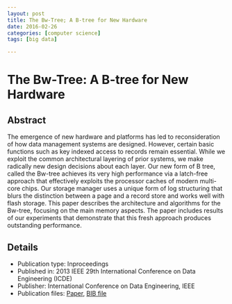```yaml
---
layout: post
title: The Bw-Tree; A B-tree for New Hardware
date: 2016-02-26
categories: [computer science]
tags: [big data]

---
```


# The Bw-Tree: A B-tree for New Hardware

## Abstract

The emergence of new hardware and platforms has led to reconsideration of how data management systems are designed. However, certain basic functions such as key indexed access to records remain essential. While we exploit the common architectural layering of prior systems, we make radically new design decisions about each layer. Our new form of B tree, called the Bw-tree achieves its very high performance via a latch-free approach that effectively exploits the processor caches of modern multi-core chips. Our storage manager uses a unique form of log structuring that blurs the distinction between a page and a record store and works well with flash storage. This paper describes the architecture and algorithms for the Bw-tree, focusing on the main memory aspects. The paper includes results of our experiments that demonstrate that this fresh approach produces outstanding performance.

## Details
- Publication type:	Inproceedings
- Published in:	2013 IEEE 29th International Conference on Data Engineering (ICDE)
- Publisher:	International Conference on Data Engineering, IEEE
- Publication files: [Paper](http://research.microsoft.com/pubs/178758/bw-tree-icde2013-final.pdf), [BIB file](http://research.microsoft.com/apps/pubs/bibtex.ashx?id=178758)